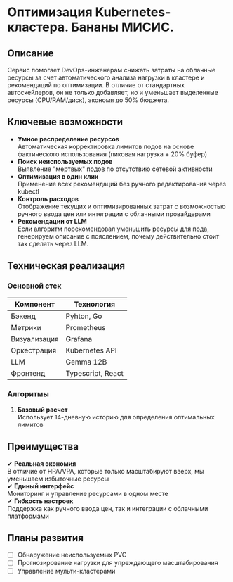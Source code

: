 # Оптимизация Kubernetes-кластера. Бананы МИСИС.

## Описание
Сервис помогает DevOps-инженерам снижать затраты на облачные ресурсы за счет автоматического анализа нагрузки в кластере и рекомендаций по оптимизации. В отличие от стандартных автоскейлеров, он не только добавляет, но и уменьшает выделенные ресурсы (CPU/RAM/диск), экономя до 50% бюджета.

## Ключевые возможности
- **Умное распределение ресурсов**  
  Автоматическая корректировка лимитов подов на основе фактического использования (пиковая нагрузка + 20% буфер)
- **Поиск неиспользуемых подов**  
  Выявление "мертвых" подов по отсутствию сетевой активности
- **Оптимизация в один клик**  
  Применение всех рекомендаций без ручного редактирования через kubectl
- **Контроль расходов**  
  Отображение текущих и оптимизированных затрат с возможностью ручного ввода цен или интеграции с облачными провайдерами
- **Рекомендации от LLM**  
  Если алгоритм порекомендовал уменьшить ресурсы для пода, генерируем описание с пояслением, почему действительно стоит так сделать через LLM.

## Техническая реализация
### Основной стек
| Компонент       | Технология       |
|-----------------|------------------|
| Бэкенд         | Pyhton, Go               |
| Метрики         | Prometheus       |
| Визуализация   | Grafana          |
| Оркестрация   | Kubernetes API   |
| LLM   | Gemma 12B   |
| Фронтенд   | Typescript, React   |


### Алгоритмы
1. **Базовый расчет**  
   Использует 14-дневную историю для определения оптимальных лимитов


## Преимущества
✔ **Реальная экономия**  
В отличие от HPA/VPA, которые только масштабируют вверх, мы уменьшаем избыточные ресурсы  
✔ **Единый интерфейс**  
Мониторинг и управление ресурсами в одном месте  
✔ **Гибкость настроек**  
Поддержка как ручного ввода цен, так и интеграции с облачными платформами  

## Планы развития
- [ ] Обнаружение неиспользуемых PVC
- [ ] Прогнозирование нагрузки для упреждающего масштабирования
- [ ] Управление мульти-кластерами
